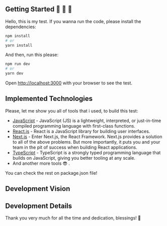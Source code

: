## Getting Started 🚀 🚀 🚀 

Hello, this is my test. If you wanna run the code, please install the dependencies:

```bash
npm install
# or
yarn install
```

And then, run this please:

```bash
npm run dev
# or
yarn dev
```

Open [http://localhost:3000](http://localhost:3000) with your browser to see the test.

## Implemented Technologies

Please, let me show you all of tools that i used, to build this test:

- [JavaScript](https://developer.mozilla.org/en-US/docs/Web/JavaScript) - JavaScript (JS) is a lightweight, interpreted, or just-in-time compiled programming language with first-class functions. 
- [React.js](https://reactjs.org/docs/getting-started.html) - React is a JavaScript library for building user interfaces. 
- [Next.js](https://nextjs.org/docs) - Enter Next.js, the React Framework. Next.js provides a solution to all of the above problems. But more importantly, it puts you and your team in the pit of success when building React applications.
- [TypeScript](https://www.typescriptlang.org/) - TypeScript is a strongly typed programming language that builds on JavaScript, giving you better tooling at any scale.
- And another more tools 😎 .


You can check the rest on package.json file! 

## Development Vision



## Development Details



Thank you very much for all the time and dedication, blessings! 🙏 

